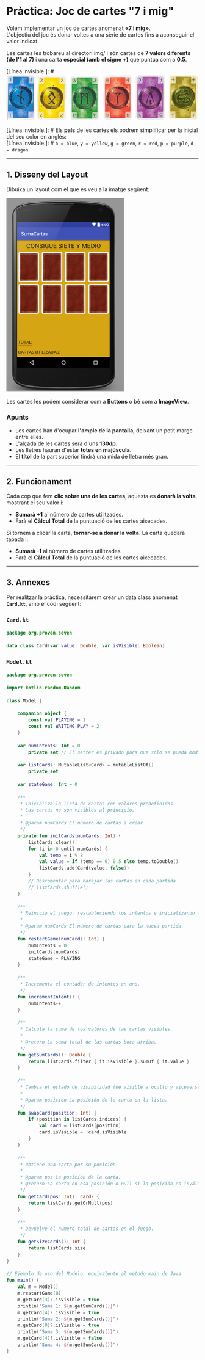 # Pràctica: Joc de cartes "7 i mig"

Volem implementar un joc de cartes anomenat **«7 i mig»**.  
L'objectiu del joc és donar voltes a una sèrie de cartes fins a aconseguir el valor indicat.  

Les cartes les trobareu al directori img/ i són cartes de **7 valors diferents (de l'1 al 7)** i una carta **especial (amb el signe +)** que puntua com a **0.5**.

[Línea invisible.]: # ![Exemple de layout](https://github.com/amallad2/ProgramacioMultimediaAppsMobils-dam2-0487/blob/main/Joc7iMig/cartes.png?raw=true)

[Línea invisible.]: # Els **pals** de les cartes els podrem simplificar per la inicial del seu color en anglès:  
[Línea invisible.]: # `b = blue`, `y = yellow`, `g = green`, `r = red`, `p = purple`, `d = dragon`.

---

## 1. Disseny del Layout

Dibuixa un layout com el que es veu a la imatge següent:

![Exemple de layout](https://github.com/amallad2/ProgramacioMultimediaAppsMobils-dam2-0487/blob/main/Joc7iMig/layout.png?raw=true)

Les cartes les podem considerar com a **Buttons** o bé com a **ImageView**.

### Apunts

- Les cartes han d'ocupar **l'ample de la pantalla**, deixant un petit marge entre elles.  
- L'alçada de les cartes serà d'uns **130dp**.  
- Les lletres hauran d'estar **totes en majúscula**.  
- El **títol** de la part superior tindrà una mida de lletra més gran.

---

## 2. Funcionament

Cada cop que fem **clic sobre una de les cartes**, aquesta es **donarà la volta**, mostrant el seu valor i:

- **Sumarà +1** al número de cartes utilitzades.  
- Farà el  **Càlcul Total** de la puntuació de les cartes aixecades.

Si tornem a clicar la carta, **tornar-se a donar la volta**. La carta quedarà tapada i:
- **Sumarà -1** al número de cartes utilitzades.  
- Farà el **Càlcul Total** de la puntuació de les cartes aixecades.

---

## 3. Annexes

Per realitzar la pràctica, necessitarem crear un data class  anomenat **`Card.kt`**, amb el codi següent:

### `Card.kt`

```kotlin
package org.proven.seven

data class Card(var value: Double, var isVisible: Boolean)
```


### `Model.kt`

```kotlin
package org.proven.seven

import kotlin.random.Random

class Model {

    companion object {
        const val PLAYING = 1
        const val WAITING_PLAY = 2
    }

    var numIntents: Int = 0
        private set // El setter es privado para que solo se pueda modificar desde la clase

    var listCards: MutableList<Card> = mutableListOf()
        private set

    var stateGame: Int = 0

    /**
     * Inicializa la lista de cartas con valores predefinidos.
     * Las cartas no son visibles al principio.
     *
     * @param numCards El número de cartas a crear.
     */
    private fun initCards(numCards: Int) {
        listCards.clear()
        for (i in 0 until numCards) {
            val temp = i % 8
            val value = if (temp == 0) 0.5 else temp.toDouble()
            listCards.add(Card(value, false))
        }
        // Descomentar para barajar las cartas en cada partida
        // listCards.shuffle()
    }

    /**
     * Reinicia el juego, restableciendo los intentos e inicializando las cartas.
     *
     * @param numCards El número de cartas para la nueva partida.
     */
    fun restartGame(numCards: Int) {
        numIntents = 0
        initCards(numCards)
        stateGame = PLAYING
    }

    /**
     * Incrementa el contador de intentos en uno.
     */
    fun incrementIntent() {
        numIntents++
    }

    /**
     * Calcula la suma de los valores de las cartas visibles.
     *
     * @return La suma total de las cartas boca arriba.
     */
    fun getSumCards(): Double {
        return listCards.filter { it.isVisible }.sumOf { it.value }
    }

    /**
     * Cambia el estado de visibilidad (de visible a oculto y viceversa) de una carta.
     *
     * @param position La posición de la carta en la lista.
     */
    fun swapCard(position: Int) {
        if (position in listCards.indices) {
            val card = listCards[position]
            card.isVisible = !card.isVisible
        }
    }

    /**
     * Obtiene una carta por su posición.
     *
     * @param pos La posición de la carta.
     * @return La carta en esa posición o null si la posición es inválida.
     */
    fun getCard(pos: Int): Card? {
        return listCards.getOrNull(pos)
    }

    /**
     * Devuelve el número total de cartas en el juego.
     */
    fun getSizeCards(): Int {
        return listCards.size
    }
}

// Ejemplo de uso del Modelo, equivalente al método main de Java
fun main() {
    val m = Model()
    m.restartGame(8)
    m.getCard(3)?.isVisible = true
    println("Suma 1: ${m.getSumCards()}")
    m.getCard(4)?.isVisible = true
    println("Suma 2: ${m.getSumCards()}")
    m.getCard(0)?.isVisible = true
    println("Suma 3: ${m.getSumCards()}")
    m.getCard(4)?.isVisible = false
    println("Suma 4: ${m.getSumCards()}")
}
```
